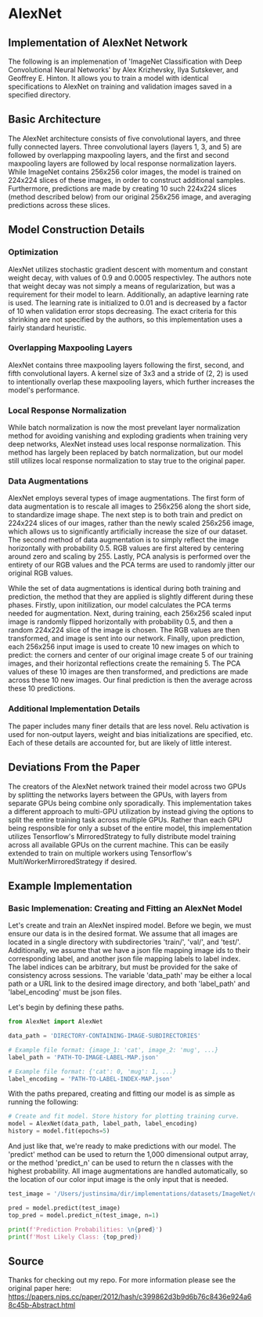# AlexNet
## Implementation of AlexNet Network
The following is an implemenation of 'ImageNet Classification with Deep Convolutional Neural Networks' by Alex Krizhevsky, Ilya Sutskever, and Geoffrey E. Hinton. It allows you to train a model with identical specifications to AlexNet on training and validation images saved in a specified directory.

## Basic Architecture
The AlexNet architecture consists of five convolutional layers, and three fully connected layers.
Three convolutional layers (layers 1, 3, and 5) are followed by overlapping maxpooling layers,
and the first and second maxpooling layers are followed by local response normalization layers.
While ImageNet contains 256x256 color images, the model is trained on 224x224 slices of these images,
in order to construct additional samples.
Furthermore, predictions are made by creating 10 such 224x224 slices (method described below) from our original 256x256 image,
and averaging predictions across these slices.

## Model Construction Details
### Optimization
AlexNet utilizes stochastic gradient descent with momentum and constant weight decay, with values of 0.9 and 0.0005 respectivley. The authors note that weight decay was not simply a means of regularization, but was a requirement for their model to learn. Additionally, an adaptive learning rate is used. The learning rate is initialized to 0.01 and is decreased by a factor of 10 when validation error stops decreasing. The exact criteria for this shrinking are not specified by the authors, so this implementation uses a fairly standard heuristic.

### Overlapping Maxpooling Layers
AlexNet contains three maxpooling layers following the first, second, and fifth convolutional layers. A kernel size of 3x3 and a stride of (2, 2) is used to intentionally overlap these maxpooling layers, which further increases the model's performance.

### Local Response Normalization
While batch normalization is now the most prevelant layer normalization method for avoiding vanishing and exploding gradients when training very deep networks, AlexNet instead uses local response normalization. This method has largely been replaced by batch normalization, but our model still utilizes local response normalization to stay true to the original paper.

### Data Augmentations
AlexNet employs several types of image augmentations. The first form of data augmentation is to rescale all images to 256x256 along the short side, to standardize image shape. The next step is to both train and predict on 224x224 slices of our images, rather than the newly scaled 256x256 image, which allows us to significantly artificially increase the size of our dataset. The second method of data augmentation is to simply reflect the image horizontally with probability 0.5. RGB values are first altered by centering around zero and scaling by 255. Lastly, PCA analysis is performed over the entirety of our RGB values and the PCA terms are used to randomly jitter our original RGB values.

While the set of data augmentations is identical during both training and prediction, the method that they are applied is slightly different during these phases. Firstly, upon initilization, our model calculates the PCA terms needed for augmentation. Next, during training, each 256x256 scaled input image is randomly flipped horizontally with probability 0.5, and then a random 224x224 slice of the image is chosen. The RGB values are then transformed, and image is sent into our network. Finally, upon prediction, each 256x256 input image is used to create 10 new images on which to predict: the corners and center of our original image create 5 of our training images, and their horizontal reflections create the remaining 5. The PCA values of these 10 images are then transformed, and predictions are made across these 10 new images. Our final prediction is then the average across these 10 predictions.

### Additional Implementation Details
The paper includes many finer details that are less novel. Relu activation is used for non-output layers, weight and bias initializations are specified, etc. Each of these details are accounted for, but are likely of little interest.

## Deviations From the Paper
The creators of the AlexNet network trained their model across two GPUs by splitting the networks layers between the GPUs, with layers from separate GPUs being combine only sporadically. This implementation takes a different approach to multi-GPU utilization by instead giving the options to split the entire training task across multiple GPUs. Rather than each GPU being responsible for only a subset of the entire model, this implementation utilizes Tensorflow's MirroredStrategy to fully distribute model training across all available GPUs on the current machine. This can be easily extended to train on multiple workers using Tensorflow's MultiWorkerMirroredStrategy if desired.

## Example Implementation
### Basic Implemenation: Creating and Fitting an AlexNet Model
Let's create and train an AlexNet inspired model. Before we begin, we must ensure our data is in the desired format. We assume that all images are located in a single directory with subdirectories 'train/', 'val/', and 'test/'. Additionally, we assume that we have a json file mapping image ids to their corresponding label, and another json file mapping labels to label index. The label indices can be arbitrary, but must be provided for the sake of consistency across sessions. The variable 'data_path' may be either a local path or a URL link to the desired image directory, and both 'label_path' and 'label_encoding' must be json files.

Let's begin by defining these paths.


```python
from AlexNet import AlexNet

data_path = 'DIRECTORY-CONTAINING-IMAGE-SUBDIRECTORIES'

# Example file format: {image_1: 'cat', image_2: 'mug', ...}
label_path = 'PATH-TO-IMAGE-LABEL-MAP.json'

# Example file format: {'cat': 0, 'mug': 1, ...}
label_encoding = 'PATH-TO-LABEL-INDEX-MAP.json'

```

With the paths prepared, creating and fitting our model is as simple as running the following:


```python
# Create and fit model. Store history for plotting training curve.
model = AlexNet(data_path, label_path, label_encoding)
history = model.fit(epochs=5)

```

And just like that, we're ready to make predictions with our model. The 'predict' method can be used to return the 1,000 dimensional output array, or the method 'predict_n' can be used to return the n classes with the highest probability. All image augmentations are handled automatically, so the location of our color input image is the only input that is needed.



```python
test_image = '/Users/justinsima/dir/implementations/datasets/ImageNet/dummy_data/test/ILSVRC2012_test_00018560.JPEG'

pred = model.predict(test_image)
top_pred = model.predict_n(test_image, n=1)

print(f'Prediction Probabilities: \n{pred}')
print(f'Most Likely Class: {top_pred})
```

## Source
Thanks for checking out my repo. For more information please see the original paper here: https://papers.nips.cc/paper/2012/hash/c399862d3b9d6b76c8436e924a68c45b-Abstract.html
